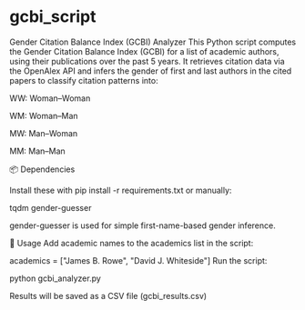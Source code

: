 # gcbi_script

Gender Citation Balance Index (GCBI) Analyzer
This Python script computes the Gender Citation Balance Index (GCBI) for a list of academic authors, using their publications over the past 5 years. It retrieves citation data via the OpenAlex API and infers the gender of first and last authors in the cited papers to classify citation patterns into:

WW: Woman–Woman

WM: Woman–Man

MW: Man–Woman

MM: Man–Man


📦 Dependencies

Install these with pip install -r requirements.txt or manually:

tqdm
gender-guesser

gender-guesser is used for simple first-name-based gender inference. 

🧠 Usage
Add academic names to the academics list in the script:

academics = ["James B. Rowe", "David J. Whiteside"]
Run the script:

python gcbi_analyzer.py

Results will be saved as a CSV file (gcbi_results.csv) 
